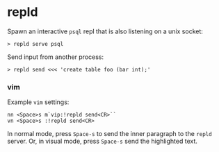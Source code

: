 # repld

Spawn an interactive `psql` repl that is also listening on a unix socket:

```
> repld serve psql
```

Send input from another process:

```
> repld send <<< 'create table foo (bar int);'
```

### vim

Example `vim` settings:

```
nn <Space>s m`vip:!repld send<CR>``
vn <Space>s :!repld send<CR>
```

In normal mode, press `Space-s` to send the inner paragraph to the `repld`
server. Or, in visual mode, press `Space-s` send the highlighted text.
